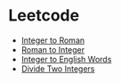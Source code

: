 # Leetcode


* [Integer to Roman](https://github.com/Wayne-Zen/Leetcode/blob/master/integer-to-roman.md)
* [Roman to Integer](https://github.com/Wayne-Zen/Leetcode/blob/master/roman-to-integer.md)
* [Integer to English Words](https://github.com/Wayne-Zen/Leetcode/blob/master/integer-to-english-words.md)
* [Divide Two Integers](https://github.com/Wayne-Zen/Leetcode/blob/master/divide-two-integers.md)
